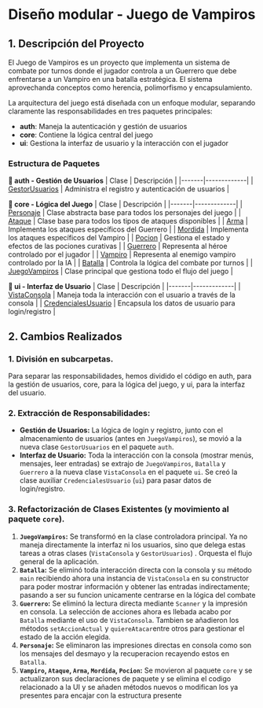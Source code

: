 # Diseño modular - Juego de Vampiros

## 1. **Descripción del Proyecto**

El Juego de Vampiros es un proyecto que implementa un sistema de combate por turnos donde el jugador controla a un Guerrero que debe enfrentarse a un Vampiro en una batalla estratégica. El sistema aprovechanda conceptos como herencia, polimorfismo y encapsulamiento.

La arquitectura del juego está diseñada con un enfoque modular, separando claramente las responsabilidades en tres paquetes principales:

- **auth**: Maneja la autenticación y gestión de usuarios
- **core**: Contiene la lógica central del juego
- **ui**: Gestiona la interfaz de usuario y la interacción con el jugador

### Estructura de Paquetes

**📂 auth - Gestión de Usuarios**
| Clase | Descripción |
|-------|-------------|
| [GestorUsuarios](/src/JuegoVampiro2/auth/GestorUsuarios.java) | Administra el registro y autenticación de usuarios |

**📂 core - Lógica del Juego**
| Clase | Descripción |
|-------|-------------|
| [Personaje](/src/JuegoVampiro2/core/Personaje.java) | Clase abstracta base para todos los personajes del juego |
| [Ataque](/src/JuegoVampiro2/core/Ataque.java) | Clase base para todos los tipos de ataques disponibles |
| [Arma](/src/JuegoVampiro2/core/Arma.java) | Implementa los ataques específicos del Guerrero |
| [Mordida](/src/JuegoVampiro2/core/Mordida.java) | Implementa los ataques específicos del Vampiro |
| [Pocion](/src/JuegoVampiro2/core/Pocion.java) | Gestiona el estado y efectos de las pociones curativas |
| [Guerrero](/src/JuegoVampiro2/core/Guerrero.java) | Representa al héroe controlado por el jugador |
| [Vampiro](/src/JuegoVampiro2/core/Vampiro.java) | Representa al enemigo vampiro controlado por la IA |
| [Batalla](/src/JuegoVampiro2/core/Batalla.java) | Controla la lógica del combate por turnos |
| [JuegoVampiros](/src/JuegoVampiro2/core/JuegoVampiros.java) | Clase principal que gestiona todo el flujo del juego |

**📂 ui - Interfaz de Usuario**
| Clase | Descripción |
|-------|-------------|
| [VistaConsola](/src/JuegoVampiro2/ui/VistaConsola.java) | Maneja toda la interacción con el usuario a través de la consola |
| [CredencialesUsuario](/src/JuegoVampiro2/ui/CredencialesUsuario.java) | Encapsula los datos de usuario para login/registro |



## 2. **Cambios Realizados**

### 1. División en subcarpetas.
Para separar las responsabilidades, hemos dividido el código en auth, para la gestión de usuarios, core, para la lógica del juego, y ui, para la interfaz del usuario.

### 2.  **Extracción de Responsabilidades:**
  *   **Gestión de Usuarios:** La lógica de login y registro, junto con el almacenamiento de usuarios (antes en `JuegoVampiros`), se movió a la nueva clase `GestorUsuarios` en el paquete `auth`.
  *   **Interfaz de Usuario:** Toda la interacción con la consola (mostrar menús, mensajes, leer entradas) se extrajo de `JuegoVampiros`, `Batalla` y `Guerrero` a la nueva clase `VistaConsola` en el paquete `ui`. Se creó la clase auxiliar `CredencialesUsuario` (`ui`) para pasar datos de login/registro.

### 3.  Refactorización de Clases Existentes (y movimiento al paquete `core`).
  1. **`JuegoVampiros`:** Se transformó en la clase controladora principal. Ya no maneja directamente la interfaz ni los usuarios, sino que delega estas tareas a otras clases (`VistaConsola` y `GestorUsuarios`) . Orquesta el flujo general de la aplicación.
  2. **`Batalla`:** Se eliminó toda interacción directa con la consola y su método `main` recibiendo ahora una instancia de `VistaConsola` en su constructor para poder mostrar información y obtener las entradas indirectamente; pasando a ser su funcion unicamente centrarse en la lógica del combate
  3. **`Guerrero`:** Se eliminó la lectura directa mediante `Scanner` y la impresión en consola. La selección de acciones ahora es llebada acabo por `Batalla` mediante el uso de `VistaConsola`. Tambien se añadieron los métodos `setAccionActual` y `quiereAtacar`entre otros para gestionar el estado de la acción elegida.
  4. **`Personaje`:** Se eliminaron las impresiones directas en consola como son los mensajes del desmayo y la recuperacion recayendo estos en `Batalla`.
  5. **`Vampiro`, `Ataque`, `Arma`, `Mordida`, `Pocion`:** Se movieron al paquete `core` y se actualizaron sus declaraciones de paquete y se elimina el codigo relacionado a la UI y se añaden métodos nuevos o modifican los ya presentes para encajar con la estructura presente